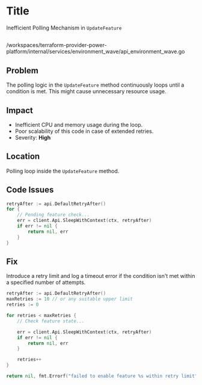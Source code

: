 # Title

Inefficient Polling Mechanism in `UpdateFeature`

##

/workspaces/terraform-provider-power-platform/internal/services/environment_wave/api_environment_wave.go

## Problem

The polling logic in the `UpdateFeature` method continuously loops until a condition is met. This might cause unnecessary resource usage.

## Impact

- Inefficient CPU and memory usage during the loop.
- Poor scalability of this code in case of extended retries.
- Severity: **High**

## Location

Polling loop inside the `UpdateFeature` method.

## Code Issues

```go
retryAfter := api.DefaultRetryAfter()
for {
	// Pending feature check...
	err = client.Api.SleepWithContext(ctx, retryAfter)
	if err != nil {
		return nil, err
	}
}
```

## Fix

Introduce a retry limit and log a timeout error if the condition isn't met within a specified number of attempts.

```go
retryAfter := api.DefaultRetryAfter()
maxRetries := 10 // or any suitable upper limit
retries := 0

for retries < maxRetries {
	// Check feature state...

	err = client.Api.SleepWithContext(ctx, retryAfter)
	if err != nil {
		return nil, err
	}

	retries++
}

return nil, fmt.Errorf("failed to enable feature %s within retry limit", featureName)
```